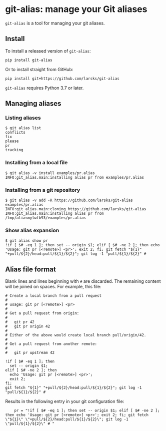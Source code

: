 # git-alias: manage your Git aliases

`git-alias` is a tool for managing your git aliases.

## Install

To install a released version of `git-alias`:

```
pip install git-alias
```

Or to install straight from GitHub:

```
pip install git+https://github.com/larsks/git-alias
```

`git-alias` requires Python 3.7 or later.

## Managing aliases

### Listing aliases

```
$ git alias list
conflicts
fix
please
pr
tracking
```

### Installing from a local file

```
$ git alias -v install examples/pr.alias
INFO:git_alias.main:installing alias pr from examples/pr.alias
```

### Installing from a git repository

```
$ git alias -v add -R https://github.com/larsks/git-alias examples/pr.alias
INFO:git_alias.main:cloning https://github.com/larsks/git-alias
INFO:git_alias.main:installing alias pr from /tmp/aliasmylwfb93/examples/pr.alias
```

### Show alias expansion

```
$ git alias show pr
!if [ $# -eq 1 ]; then set -- origin $1; elif [ $# -ne 2 ]; then echo
'Usage: git pr [<remote>] <pr>'; exit 2; fi; git fetch "${1}"
"+pull/${2}/head:pull/${1}/${2}"; git log -1 "pull/${1}/${2}" #
```

## Alias file format

Blank lines and lines beginning with `#` are discarded. The remaining content will be joined on spaces.  For example, this file:

```
# Create a local branch from a pull request
#
# usage: git pr [<remote>] <pr>
#
# Get a pull request from origin:
#
#   git pr 42
#   git pr origin 42
#
# Either of the above would create local branch pull/origin/42.
#
# Get a pull request from another remote:
#
#   git pr upstream 42

!if [ $# -eq 1 ]; then
  set -- origin $1;
elif [ $# -ne 2 ]; then
  echo 'Usage: git pr [<remote>] <pr>';
  exit 2;
fi;
git fetch "${1}" "+pull/${2}/head:pull/${1}/${2}"; git log -1 "pull/${1}/${2}" #
```

Results in the following entry in your git configuration file:

```
	pr = "!if [ $# -eq 1 ]; then set -- origin $1; elif [ $# -ne 2 ]; then echo 'Usage: git pr [<remote>] <pr>'; exit 2; fi; git fetch \"${1}\" \"+pull/${2}/head:pull/${1}/${2}\"; git log -1 \"pull/${1}/${2}\" # "
```
